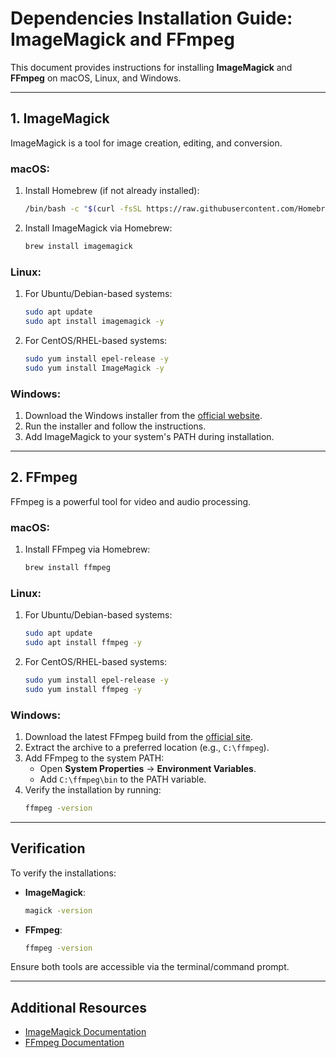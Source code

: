 
# Dependencies Installation Guide: ImageMagick and FFmpeg

This document provides instructions for installing **ImageMagick** and **FFmpeg** on macOS, Linux, and Windows.

---

## **1. ImageMagick**

ImageMagick is a tool for image creation, editing, and conversion.

### **macOS**:
1. Install Homebrew (if not already installed):
   ```bash
   /bin/bash -c "$(curl -fsSL https://raw.githubusercontent.com/Homebrew/install/HEAD/install.sh)"
   ```
2. Install ImageMagick via Homebrew:
   ```bash
   brew install imagemagick
   ```

### **Linux**:
1. For Ubuntu/Debian-based systems:
   ```bash
   sudo apt update
   sudo apt install imagemagick -y
   ```
2. For CentOS/RHEL-based systems:
   ```bash
   sudo yum install epel-release -y
   sudo yum install ImageMagick -y
   ```

### **Windows**:
1. Download the Windows installer from the [official website](https://imagemagick.org/script/download.php).
2. Run the installer and follow the instructions.
3. Add ImageMagick to your system's PATH during installation.

---

## **2. FFmpeg**

FFmpeg is a powerful tool for video and audio processing.

### **macOS**:
1. Install FFmpeg via Homebrew:
   ```bash
   brew install ffmpeg
   ```

### **Linux**:
1. For Ubuntu/Debian-based systems:
   ```bash
   sudo apt update
   sudo apt install ffmpeg -y
   ```
2. For CentOS/RHEL-based systems:
   ```bash
   sudo yum install epel-release -y
   sudo yum install ffmpeg -y
   ```

### **Windows**:
1. Download the latest FFmpeg build from the [official site](https://ffmpeg.org/download.html).
2. Extract the archive to a preferred location (e.g., `C:\ffmpeg`).
3. Add FFmpeg to the system PATH:
   - Open **System Properties** -> **Environment Variables**.
   - Add `C:\ffmpeg\bin` to the PATH variable.
4. Verify the installation by running:
   ```cmd
   ffmpeg -version
   ```

---

## **Verification**

To verify the installations:
- **ImageMagick**:
  ```bash
  magick -version
  ```
- **FFmpeg**:
  ```bash
  ffmpeg -version
  ```

Ensure both tools are accessible via the terminal/command prompt.

---

## **Additional Resources**

- [ImageMagick Documentation](https://imagemagick.org/script/index.php)
- [FFmpeg Documentation](https://ffmpeg.org/documentation.html)

